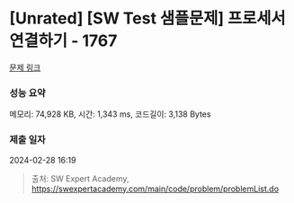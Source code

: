 # [Unrated] [SW Test 샘플문제] 프로세서 연결하기 - 1767 

[문제 링크](https://swexpertacademy.com/main/code/problem/problemDetail.do?contestProbId=AV4suNtaXFEDFAUf) 

### 성능 요약

메모리: 74,928 KB, 시간: 1,343 ms, 코드길이: 3,138 Bytes

### 제출 일자

2024-02-28 16:19



> 출처: SW Expert Academy, https://swexpertacademy.com/main/code/problem/problemList.do